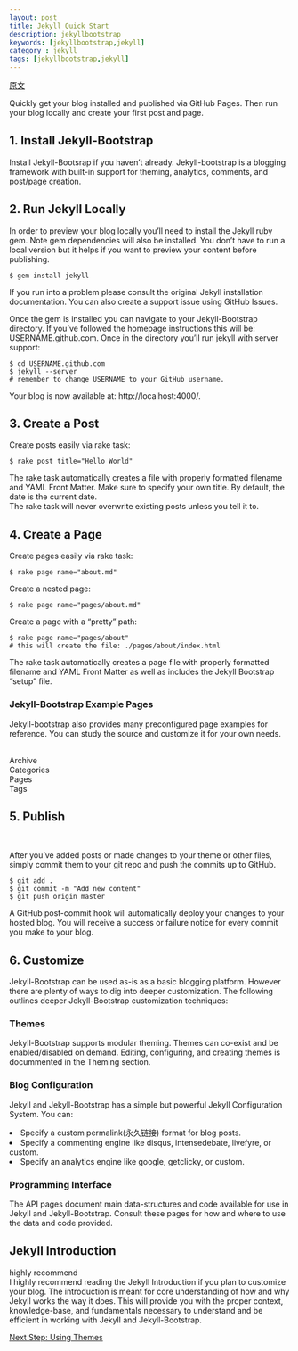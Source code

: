 ```yaml
---
layout: post
title: Jekyll Quick Start 
description: jekyllbootstrap
keywords: [jekyllbootstrap,jekyll]
category : jekyll
tags: [jekyllbootstrap,jekyll]
---
```

[原文](http://jekyllbootstrap.com/usage/jekyll-quick-start.html)
<br/>

Quickly get your blog installed and published via GitHub Pages. Then run your blog locally and create your first post and page.
<H2>1. Install Jekyll-Bootstrap</H2>

Install Jekyll-Bootsrap if you haven’t already. Jekyll-bootstrap is a blogging framework with built-in support for theming, analytics, comments, and post/page creation.

<H2>2. Run Jekyll Locally</H2>

In order to preview your blog locally you’ll need to install the Jekyll ruby gem. Note gem dependencies will also be installed. You don’t have to run a local version but it helps if you want to preview your content before publishing.

    $ gem install jekyll

If you run into a problem please consult the original Jekyll installation documentation. You can also create a support issue using GitHub Issues.

Once the gem is installed you can navigate to your Jekyll-Bootstrap directory. If you’ve followed the homepage instructions this will be: USERNAME.github.com. Once in the directory you’ll run jekyll with server support:

    $ cd USERNAME.github.com 
    $ jekyll --server
    # remember to change USERNAME to your GitHub username.

Your blog is now available at: http://localhost:4000/.

<H2>3. Create a Post</H2>

Create posts easily via rake task:

    $ rake post title="Hello World"

The rake task automatically creates a file with properly formatted filename and YAML Front Matter. Make sure to specify your own title. By default, the date is the current date.
<br/>
The rake task will never overwrite existing posts unless you tell it to.

<H2>4. Create a Page</H2>

Create pages easily via rake task:

    $ rake page name="about.md"

Create a nested page:

    $ rake page name="pages/about.md"
   
Create a page with a “pretty” path:

    $ rake page name="pages/about"
    # this will create the file: ./pages/about/index.html

The rake task automatically creates a page file with properly formatted filename and YAML Front Matter as well as includes the Jekyll Bootstrap “setup” file.

<H3>Jekyll-Bootstrap Example Pages</H3>

Jekyll-bootstrap also provides many preconfigured page examples for reference. You can study the source and customize it for your own needs.

<BR/>
Archive
<BR/>
Categories
<BR/>
Pages
<BR/>
Tags
<H2>5. Publish</H2>
<BR/>

After you’ve added posts or made changes to your theme or other files, simply commit them to your git repo and push the commits up to GitHub.

    $ git add .
    $ git commit -m "Add new content"
    $ git push origin master

A GitHub post-commit hook will automatically deploy your changes to your hosted blog. You will receive a success or failure notice for every commit you make to your blog.

<H2>6. Customize</H2>

Jekyll-Bootstrap can be used as-is as a basic blogging platform. However there are plenty of ways to dig into deeper customization. The following outlines deeper Jekyll-Bootstrap customization techniques:

<H3>Themes</H3>

Jekyll-Bootstrap supports modular theming. Themes can co-exist and be enabled/disabled on demand. Editing, configuring, and creating themes is docummented in the Theming section.

<H3>Blog Configuration</H3>

Jekyll and Jekyll-Bootstrap has a simple but powerful Jekyll Configuration System. You can:

<LI>Specify a custom permalink(永久链接) format for blog posts.</LI>
<LI>Specify a commenting engine like disqus, intensedebate, livefyre, or custom.</LI>
<LI>Specify an analytics engine like google, getclicky, or custom.</LI>

<H3>Programming Interface</H3>

The API pages document main data-structures and code available for use in Jekyll and Jekyll-Bootstrap. Consult these pages for how and where to use the data and code provided.

<H2>Jekyll Introduction</H2>

<span class="label notice">highly recommend</span> <br/>
I highly recommend reading the Jekyll Introduction if you plan to customize your blog. The introduction is meant for core understanding of how and why Jekyll works the way it does. This will provide you with the proper context, knowledge-base, and fundamentals necessary to understand and be efficient in working with Jekyll and Jekyll-Bootstrap.

[Next Step: Using Themes](http://jekyllbootstrap.com/usage/jekyll-theming.html)

